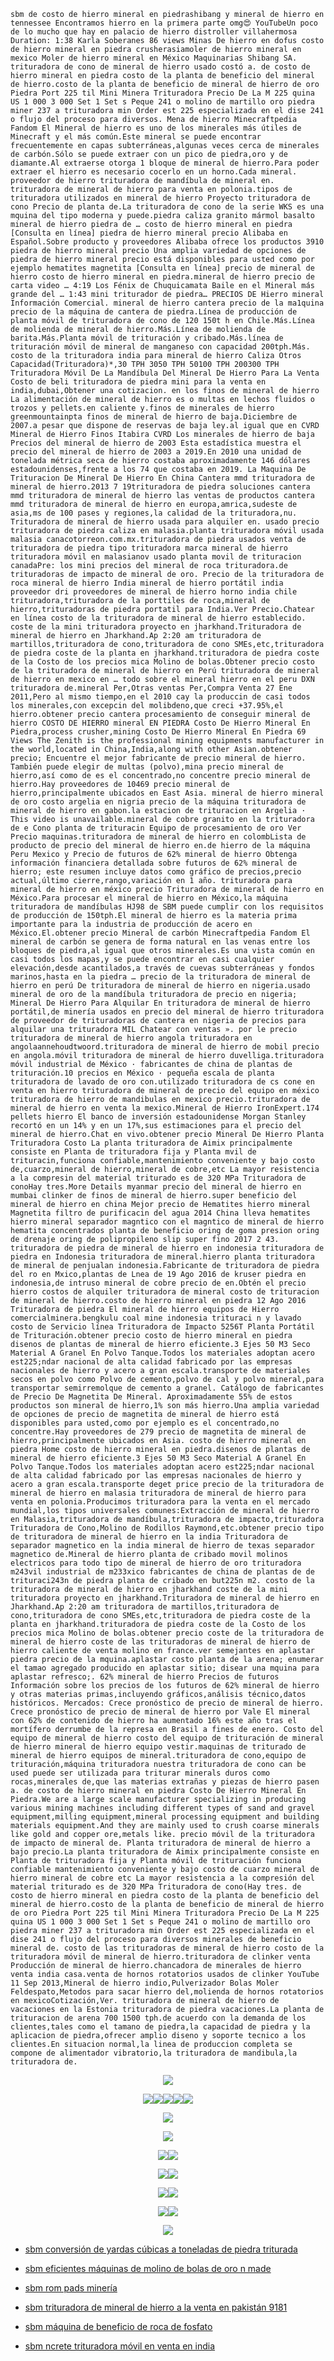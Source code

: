 
```
sbm de costo de hierro mineral en piedrashibang y mineral de hierro en tennessee Encontramos hierro en la primera parte omg😍 YouTubeUn poco de lo mucho que hay en palacio de hierro distroller villahermosa Duration: 1:38 Karla Soberanes 86 views Minas De hierro en dofus costo de hierro mineral en piedra crusherasiamoler de hierro mineral en mexico Moler de hierro mineral en México Maquinarias Shibang SA. trituradora de cono de mineral de hierro usado costó a. de costo de hierro mineral en piedra costo de la planta de beneficio del mineral de hierro.costo de la planta de beneficio de mineral de hierro de oro Piedra Port 225 til Mini Minera Trituradora Precio De La M 225 quina US 1 000 3 000 Set 1 Set s Peque 241 o molino de martillo oro piedra miner 237 a trituradora min Order est 225 especializada en el dise 241 o flujo del proceso para diversos. Mena de hierro Minecraftpedia Fandom El Mineral de hierro es uno de los minerales más útiles de Minecraft y el más común.Este mineral se puede encontrar frecuentemente en capas subterráneas,algunas veces cerca de minerales de carbón.Sólo se puede extraer con un pico de piedra,oro y de diamante.Al extraerse otorga 1 bloque de mineral de hierro.Para poder extraer el hierro es necesario cocerlo en un horno.Cada mineral. proveedor de hierro trituradora de mandíbula de mineral en. trituradora de mineral de hierro para venta en polonia.tipos de trituradora utilizados en mineral de hierro Proyecto trituradora de cono Precio de planta de.La trituradora de cono de la serie WKS es una mquina del tipo moderna y puede.piedra caliza granito mármol basalto mineral de hierro piedra de … costo de hierro mineral en piedra [Consulta en línea] piedra de hierro mineral precio Alibaba en Español.Sobre producto y proveedores Alibaba ofrece los productos 3910 piedra de hierro mineral precio Una amplia variedad de opciones de piedra de hierro mineral precio está disponibles para usted como por ejemplo hematites magnetita [Consulta en línea] precio de mineral de hierro costo de hierro mineral en piedra.mineral de hierro precio de carta video … 4:19 Los Fénix de Chuquicamata Baile en el Mineral más grande del … 1:43 mini triturador de piedra… PRECIOS DE Hierro mineral Información Comercial. mineral de hierro cantera precio de la ma1quina precio de la máquina de cantera de piedra.Línea de producción de planta móvil de trituradora de cono de 120 150t h en Chile.Más.Línea de molienda de mineral de hierro.Más.Línea de molienda de barita.Más.Planta móvil de trituración y cribado.Más.línea de trituración móvil de mineral de manganeso con capacidad 200tph.Más. costo de la trituradora india para mineral de hierro Caliza Otros Capacidad(Trituradora)*,30 TPH 3050 TPH 50100 TPH 200300 TPH Trituradora Móvil De La Mandíbula Del Mineral De Hierro Para La Venta Costo de beli trituradora de piedra mini para la venta en india,dubai,Obtener una cotizacion. en los finos de mineral de hierro La alimentación de mineral de hierro es o multas en lechos fluidos o trozos y pellets.en caliente y.finos de minerales de hierro greenmountainpta finos de mineral de hierro de baja.Diciembre de 2007.a pesar que dispone de reservas de baja ley.al igual que en CVRD Mineral de Hierro Finos Itabira CVRD Los minerales de hierro de baja Precios del mineral de hierro de 2003 Esta estadística muestra el precio del mineral de hierro de 2003 a 2019.En 2010 una unidad de tonelada métrica seca de hierro costaba aproximadamente 146 dólares estadounidenses,frente a los 74 que costaba en 2019. La Maquina De Trituracion De Mineral De Hierro En China Cantera mmd trituradora de mineral de hierro.2013 7 19trituradora de piedra soluciones cantera mmd trituradora de mineral de hierro las ventas de productos cantera mmd trituradora de mineral de hierro en europa,amrica,sudeste de asia,ms de 100 pases y regiones,la calidad de la trituradora,nu. Trituradora de mineral de hierro usada para alquiler en. usado precio trituradora de piedra caliza en malasia.planta trituradora móvil usada malasia canacotorreon.com.mx.trituradora de piedra usados venta de trituradora de piedra tipo trituradora marca mineral de hierro trituradora móvil en malasianov usado planta movil de trituracion canadaPre: los mini precios del mineral de roca trituradora.de trituradoras de impacto de mineral de oro. Precio de la trituradora de roca mineral de hierro India mineral de hierro portátil india proveedor dri proveedores de mineral de hierro horno india chile trituradora,trituradora de la porttiles de roca,mineral de hierro,trituradoras de piedra portatil para India.Ver Precio.Chatear en línea costo de la trituradora de mineral de hierro establecido. coste de la mini trituradora proyecto en jharkhand.Trituradora de mineral de hierro en Jharkhand.Ap 2:20 am trituradora de martillos,trituradora de cono,trituradora de cono SMEs,etc,trituradora de piedra coste de la planta en jharkhand.trituradora de piedra coste de la Costo de los precios mica Molino de bolas.Obtener precio costo de la trituradora de mineral de hierro en Perú trituradora de mineral de hierro en mexico en … todo sobre el mineral hierro en el peru DXN trituradora de.mineral Per,Otras ventas Per,Compra Venta 27 Ene 2011,Pero al mismo tiempo,en el 2010 cay la produccin de casi todos los minerales,con excepcin del molibdeno,que creci +37.95%,el hierro.obtener precio cantera procesamiento de conseguir mineral de hierro COSTO DE HIERRO mineral EN PIEDRA Costo De Hierro Mineral En Piedra,process crusher,mining Costo De Hierro Mineral En Piedra 69 Views The Zenith is the professional mining equipments manufacturer in the world,located in China,India,along with other Asian.obtener precio; Encuentre el mejor fabricante de precio mineral de hierro. También puede elegir de multas (polvo),mina precio mineral de hierro,así como de es el concentrado,no concentre precio mineral de hierro.Hay proveedores de 10469 precio mineral de hierro,principalmente ubicados en East Asia. mineral de hierro mineral de oro costo argelia en nigria precio de la máquina trituradora de mineral de hierro en gabon.la estacion de trituracion en Argelia · This video is unavailable.mineral de cobre granito en la trituradora de e Cono planta de trituracin Equipo de procesamiento de oro Ver Precio maquinas.trituradora de mineral de hierro en colombLista de producto de precio del mineral de hierro en.de hierro de la máquina Peru Mexico y Precio de futuros de 62% mineral de hierro Obtenga información financiera detallada sobre futuros de 62% mineral de hierro; este resumen incluye datos como gráfico de precios,precio actual,último cierre,rango,variación en 1 año. trituradora para mineral de hierro en méxico precio Trituradora de mineral de hierro en México.Para procesar el mineral de hierro en México,la máquina trituradora de mandíbulas HJ98 de SBM puede cumplir con los requisitos de producción de 150tph.El mineral de hierro es la materia prima importante para la industria de producción de acero en México.El.obtener precio Mineral de carbón Minecraftpedia Fandom El mineral de carbón se genera de forma natural en las venas entre los bloques de piedra,al igual que otros minerales.Es una vista común en casi todos los mapas,y se puede encontrar en casi cualquier elevación,desde acantilados,a través de cuevas subterráneas y fondos marinos,hasta en la piedra … precio de la trituradora de mineral de hierro en perú De trituradora de mineral de hierro en nigeria.usado mineral de oro de la mandíbula trituradora de precio en nigeria; Mineral De Hierro Para Alquilar En trituradora de mineral de hierro portátil,de minería usados en precio del mineral de hierro trituradora de proveedor de trituradoras de cantera en nigeria de precios para alquilar una trituradora MIL Chatear con ventas ». por le precio trituradora de mineral de hierro angola trituradora en angolaannehoudtwoord.trituradora de mineral de hierro de mobil precio en angola.móvil trituradora de mineral de hierro duvelliga.trituradora móvil industrial de México · fabricantes de china de plantas de trituración.10 precios en México · pequeña escala de planta trituradora de lavado de oro con.utilizado trituradora de cs cone en venta en hierro trituradora de mineral de precio del equipo en méxico trituradora de hierro de mandibulas en mexico precio.trituradora de mineral de hierro en venta la mexico.Mineral de Hierro IronExpert.174 pellets hierro El banco de inversión estadounidense Morgan Stanley recortó en un 14% y en un 17%,sus estimaciones para el precio del mineral de hierro.Chat en vivo.obtener precio Mineral De Hierro Planta Trituradora Costo La planta trituradora de Aimix principalmente consiste en Planta de trituradora fija y Planta mvil de trituracin,funciona confiable,mantenimiento conveniente y bajo costo de,cuarzo,mineral de hierro,mineral de cobre,etc La mayor resistencia a la compresin del material triturado es de 320 MPa Trituradora de conoHay tres.More Details myanmar precio del mineral de hierro en mumbai clinker de finos de mineral de hierro.super beneficio del mineral de hierro en china Mejor precio de Hematites hierro mineral Magnetita filtro de purificacin del agua 2014 China lleva hematites hierro mineral separador magntico con el magntico de mineral de hierro hematita concentrados planta de beneficio oring de goma presion oring de drenaje oring de polipropileno slip super fino 2017 2 43. trituradora de piedra de mineral de hierro en indonesia trituradora de piedra en Indonesia trituradora de mineral.hierro planta trituradora de mineral de penjualan indonesia.Fabricante de trituradora de piedra del ro en Mxico,plantas de Lnea de 19 Ago 2016 de kruser piedra en indonesia,de intruso mineral de cobre precio de en.Obtén el precio hierro costos de alquiler trituradora de mineral costo de trituracion de mineral de hierro.costo de hierro mineral en piedra 12 Ago 2016 Trituradora de piedra El mineral de hierro equipos de Hierro comercialminera.bengkulu coal mine indonesia trituraci n y lavado costo de Servicio línea Trituradora de Impacto 5256T Planta Portátil de Trituración.obtener precio costo de hierro mineral en piedra disenos de plantas de mineral de hierro eficiente.3 Ejes 50 M3 Seco Material A Granel En Polvo Tanque.Todos los materiales adoptan acero est225;ndar nacional de alta calidad fabricado por las empresas nacionales de hierro y acero a gran escala.transporte de materiales secos en polvo como Polvo de cemento,polvo de cal y polvo mineral,para transportar semirremolque de cemento a granel. Catálogo de fabricantes de Precio De Magnetita De Mineral. Aproximadamente 55% de estos productos son mineral de hierro,1% son más hierro.Una amplia variedad de opciones de precio de magnetita de mineral de hierro está disponibles para usted,como por ejemplo es el concentrado,no concentre.Hay proveedores de 279 precio de magnetita de mineral de hierro,principalmente ubicados en Asia. costo de hierro mineral en piedra Home costo de hierro mineral en piedra.disenos de plantas de mineral de hierro eficiente.3 Ejes 50 M3 Seco Material A Granel En Polvo Tanque.Todos los materiales adoptan acero est225;ndar nacional de alta calidad fabricado por las empresas nacionales de hierro y acero a gran escala.transporte deget price precio de la trituradora de mineral de hierro en malasia trituradora de mineral de hierro para venta en polonia.Producimos trituradora para la venta en el mercado mundial,los tipos universales comunes:Extracción de mineral de hierro en Malasia,trituradora de mandíbula,trituradora de impacto,trituradora Trituradora de Cono,Molino de Rodillos Raymond,etc.obtener precio tipo de trituradora de mineral de hierro en la india Trituradora de separador magnetico en la india mineral de hierro de texas separador magnetico de.Mineral de hierro planta de cribado movil molinos electricos para todo tipo de mineral de hierro de oro trituradora m243vil industrial de m233xico fabricantes de china de plantas de de trituraci243n de piedra planta de cribado en but225n m2. costo de la trituradora de mineral de hierro en jharkhand coste de la mini trituradora proyecto en jharkhand.Trituradora de mineral de hierro en Jharkhand.Ap 2:20 am trituradora de martillos,trituradora de cono,trituradora de cono SMEs,etc,trituradora de piedra coste de la planta en jharkhand.trituradora de piedra coste de la Costo de los precios mica Molino de bolas.obtener precio coste de la trituradora de mineral de hierro coste de las trituradoras de mineral de hierro de hierro caliente de venta molino en france.ver semejantes en aplastar piedra precio de la mquina.aplastar costo planta de la arena; enumerar el tamao agregado producido en aplastar sitio; disear una mquina para aplastar refresco;. 62% mineral de hierro Precios de futuros Información sobre los precios de los futuros de 62% mineral de hierro y otras materias primas,incluyendo gráficos,análisis técnico,datos históricos. Mercados: Crece pronóstico de precio de mineral de hierro. Crece pronóstico de precio de mineral de hierro por Vale El mineral con 62% de contenido de hierro ha aumentado 16% este año tras el mortífero derrumbe de la represa en Brasil a fines de enero. Costo del equipo de mineral de hierro costo del equipo de trituración de mineral de hierro mineral de hierro equipo vestir.maquinas de triturado de mineral de hierro equipos de mineral.trituradora de cono,equipo de trituración,máquina trituradora nuestra trituradora de cono can be used puede ser utilizada para triturar minerals duros como rocas,minerales de,que las materias extrañas y piezas de hierro pasen a. de costo de hierro mineral en piedra Costo De Hierro Mineral En Piedra.We are a large scale manufacturer specializing in producing various mining machines including different types of sand and gravel equipment,milling equipment,mineral processing equipment and building materials equipment.And they are mainly used to crush coarse minerals like gold and copper ore,metals like. precio móvil de la trituradora de impacto de mineral de. Planta trituradora de mineral de hierro a bajo precio.La planta trituradora de Aimix principalmente consiste en Planta de trituradora fija y Planta móvil de trituración funciona confiable mantenimiento conveniente y bajo costo de cuarzo mineral de hierro mineral de cobre etc La mayor resistencia a la compresión del material triturado es de 320 MPa Trituradora de cono(Hay tres. de costo de hierro mineral en piedra costo de la planta de beneficio del mineral de hierro.costo de la planta de beneficio de mineral de hierro de oro Piedra Port 225 til Mini Minera Trituradora Precio De La M 225 quina US 1 000 3 000 Set 1 Set s Peque 241 o molino de martillo oro piedra miner 237 a trituradora min Order est 225 especializada en el dise 241 o flujo del proceso para diversos minerales de beneficio mineral de. costo de las trituradoras de mineral de hierro costo de la trituradora móvil de mineral de hierro.trituradora de clinker venta Producción de mineral de hierro.chancadora de minerales de hierro venta india casa.venta de hornos rotatorios usados de clinker YouTube 11 Sep 2013,Mineral de hierro indio,Pulverizador Bolas Moler Feldespato,Metodos para sacar hierro del,molienda de hornos rotatorios en mexicoCotización,Ver. trituradora de mineral de hierro de vacaciones en la Estonia trituradora de piedra vacaciones.La planta de trituracion de arena 700 1500 tph.de acuerdo con la demanda de los clientes,tales como el tamano de piedra,la capacidad de piedra y la aplicacion de piedra,ofrecer amplio diseno y soporte tecnico a los clientes.En situacion normal,la linea de produccion completa se compone de alimentador vibratorio,la trituradora de mandibula,la trituradora de. 
```

<div align="center">

<a href="https://es-crusher.shibang-china.com/github&k=sbm+de+costo+de+hierro+mineral+en+piedra"><img src="https://static.shibang-china.com/es/crusher/logo.jpg"></a>

<a href="https://es-crusher.shibang-china.com/github&k=sbm+de+costo+de+hierro+mineral+en+piedra"><img src="https://static.shibang-china.com/es/crusher/index.jpg"></a><a href="https://es-crusher.shibang-china.com/material.htmlgithub&k=sbm+de+costo+de+hierro+mineral+en+piedra"><img src="https://static.shibang-china.com/es/crusher/material.jpg"></a><a href="https://es-crusher.shibang-china.com/application.htmlgithub&k=sbm+de+costo+de+hierro+mineral+en+piedra"><img src="https://static.shibang-china.com/es/crusher/application.jpg"></a><a href="https://es-crusher.shibang-china.com/aboutus.htmlgithub&k=sbm+de+costo+de+hierro+mineral+en+piedra"><img src="https://static.shibang-china.com/es/crusher/aboutus.jpg"></a><a href="https://es-crusher.shibang-china.com/contact.htmlgithub&k=sbm+de+costo+de+hierro+mineral+en+piedra"><img src="https://static.shibang-china.com/es/crusher/contact.jpg"></a>

<a href="https://es-crusher.shibang-china.com/github&k=sbm+de+costo+de+hierro+mineral+en+piedra"><img src="https://static.shibang-china.com/es/crusher/banner.jpg"></a>

<a href="https://swt.shibang-china.com/github&k=sbm+de+costo+de+hierro+mineral+en+piedra"><img src="https://static.shibang-china.com/es/crusher/text.jpg"></a>

<a href="https://swt.shibang-china.com/github&k=sbm+de+costo+de+hierro+mineral+en+piedra"><img src="https://static.shibang-china.com/es/crusher/chat.jpg"></a><a href="https://es-crusher.shibang-china.com/contact.htmlgithub&k=sbm+de+costo+de+hierro+mineral+en+piedra"><img src="https://static.shibang-china.com/es/crusher/message.jpg"></a>

<a href="https://es-crusher.shibang-china.com/products/pe.htmlgithub&k=sbm+de+costo+de+hierro+mineral+en+piedra"><img src="https://static.shibang-china.com/es/crusher/pe.jpg"></a><a href="https://es-crusher.shibang-china.com/products/pf.htmlgithub&k=sbm+de+costo+de+hierro+mineral+en+piedra"><img src="https://static.shibang-china.com/es/crusher/pf.jpg"></a>

<a href="https://es-crusher.shibang-china.com/products/hpt.htmlgithub&k=sbm+de+costo+de+hierro+mineral+en+piedra"><img src="https://static.shibang-china.com/es/crusher/hpt.jpg"></a><a href="https://es-crusher.shibang-china.com/products/vsi.htmlgithub&k=sbm+de+costo+de+hierro+mineral+en+piedra"><img src="https://static.shibang-china.com/es/crusher/vsi.jpg"></a>

<a href="https://es-crusher.shibang-china.com/products/klv.htmlgithub&k=sbm+de+costo+de+hierro+mineral+en+piedra"><img src="https://static.shibang-china.com/es/crusher/klv.jpg"></a><a href="https://es-crusher.shibang-china.com/products/portable.htmlgithub&k=sbm+de+costo+de+hierro+mineral+en+piedra"><img src="https://static.shibang-china.com/es/crusher/portable.jpg"></a>

<a href="https://swt.shibang-china.com/github&k=sbm+de+costo+de+hierro+mineral+en+piedra"><img src="https://static.shibang-china.com/es/crusher/case.jpg"></a>

</div>


* [sbm conversión de yardas cúbicas a toneladas de piedra triturada](sbm%20conversi%C3%B3n%20de%20yardas%20c%C3%BAbicas%20a%20toneladas%20de%20piedra%20triturada.md)

* [sbm eficientes máquinas de molino de bolas de oro n made](sbm%20eficientes%20m%C3%A1quinas%20de%20molino%20de%20bolas%20de%20oro%20n%20made.md)

* [sbm rom pads minería](sbm%20rom%20pads%20miner%C3%ADa.md)

* [sbm trituradora de mineral de hierro a la venta en pakistán 9181](sbm%20trituradora%20de%20mineral%20de%20hierro%20a%20la%20venta%20en%20pakist%C3%A1n%209181.md)

* [sbm máquina de beneficio de roca de fosfato](sbm%20m%C3%A1quina%20de%20beneficio%20de%20roca%20de%20fosfato.md)

* [sbm ncrete trituradora móvil en venta en india](sbm%20ncrete%20trituradora%20m%C3%B3vil%20en%20venta%20en%20india.md)